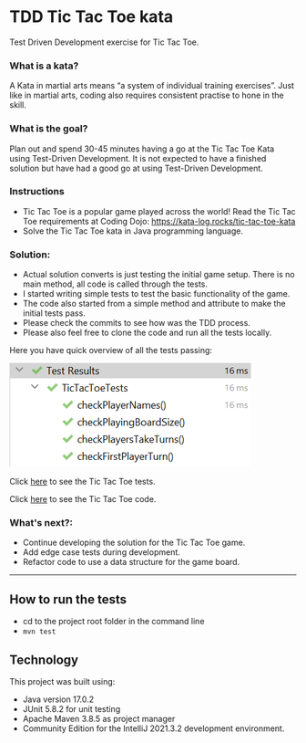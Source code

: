 # TDD Tic Tac Toe kata
Test Driven Development exercise for Tic Tac Toe.

### What is a kata?

A Kata in martial arts means “a system of individual training exercises”. Just like in martial arts, coding also requires consistent practise to hone in the skill.

### What is the goal?

Plan out and spend 30-45 minutes having a go at the Tic Tac Toe Kata using Test-Driven Development. It is not expected to have a finished solution but have had a good go at using Test-Driven Development.

### Instructions

- Tic Tac Toe is a popular game played across the world! Read the Tic Tac Toe requirements at Coding Dojo: https://kata-log.rocks/tic-tac-toe-kata
- Solve the Tic Tac Toe kata in Java programming language.

### Solution:
- Actual solution converts is just testing the initial game setup. There is no main method, all code is called through the tests.
- I started writing simple tests to test the basic functionality of the game.
- The code also started from a simple method and attribute to make the initial tests pass.
- Please check the commits to see how was the TDD process.
- Please also feel free to clone the code and run all the tests locally.

Here you have quick overview of all the tests passing:

![Tic Tac Toe Tests](docs/TicTacToeTestsPassing.PNG)

Click [here](src/test/java/clan/techreturners/TicTacToeTests.java) to see the Tic Tac Toe tests.

Click [here](src/main/java/clan/techreturners/TicTacToe.java) to see the Tic Tac Toe code.

### What's next?:
- Continue developing the solution for the Tic Tac Toe game.
- Add edge case tests during development.
- Refactor code to use a data structure for the game board.

---
## How to run the tests
- cd to the project root folder in the command line
- ``mvn test``

## Technology
This project was built using:
- Java version 17.0.2
- JUnit 5.8.2 for unit testing
- Apache Maven 3.8.5 as project manager
- Community Edition for the IntelliJ 2021.3.2 development environment.
